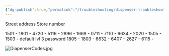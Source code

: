 ```yaml
---
{"dg-publish":true,"permalink":"/troubleshooting/dispenser-troubleshooting/gilbarco/gilbarco-dispenser-codes/"}
---
```



Street address
Store number

1501 - 
1801 - 
4720 - 
5116 - 
2896 - 
1669 - 
0711 - 
7110 - 
6634 - 
2020 - 
1505 - 
1503 - default lvl 3 password
1805 - 
1803 - 
6632 - 
6407 - 
2627 - 
6115 - 


![DiapenserCodes.jpg](/img/user/Assets/Images/DiapenserCodes.jpg)